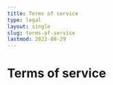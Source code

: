 ```yaml
---
title: Terms of service
type: legal
layout: single
slug: terms-of-service
lastmod: 2022-08-29
---
```

# Terms of service